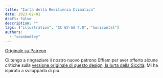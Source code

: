 ```yaml
---
title: "Iurta della Resilienza Climatica"
date: 2023-02-01
draft: false
description: ""
tags: ["illustration", "CC BY-SA 4.0", "horizontal"]
authors:
  - "seanbodley"
---
```


[Originale su Patreon](https://www.patreon.com/posts/climate-yurt-36972796)

Ci tengo a ringraziare il nostro nuovo patrono Efflam per aver offerto alcune critiche sulla [versione originale di questo design, la Iurta della Siccità](https://www.patreon.com/posts/35331381). Mi ha ispirato a svilupparla di più.
